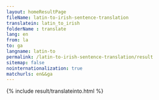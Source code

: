 ```yaml
---
layout: homeResultPage
fileName: latin-to-irish-sentence-translation
translatein: latin_to_irish
folderName : translate
lang: en
from: la
to: ga
langname: latin-to
permalink: /latin-to-irish-sentence-translation/result
sitemap: false
nointernationalization: true
matchurls: en&&ga
---
```

{% include result/translateinto.html %}

<script src="/js/result/translation.js" data-foldername="{{page.folderName}}" data-lang="{{page.lang}}"></script>
